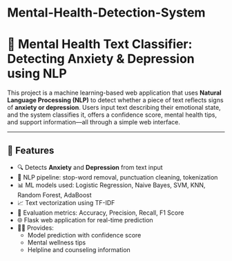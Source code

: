 # Mental-Health-Detection-System
# 🧠 Mental Health Text Classifier: Detecting Anxiety & Depression using NLP

This project is a machine learning-based web application that uses **Natural Language Processing (NLP)** to detect whether a piece of text reflects signs of **anxiety or depression**. Users input text describing their emotional state, and the system classifies it, offers a confidence score, mental health tips, and support information—all through a simple web interface.

---

## 🚀 Features

- 🔍 Detects **Anxiety** and **Depression** from text input
- 🧹 NLP pipeline: stop-word removal, punctuation cleaning, tokenization
- 📊 ML models used: Logistic Regression, Naive Bayes, SVM, KNN, Random Forest, AdaBoost
- 📈 Text vectorization using TF-IDF
- 🧪 Evaluation metrics: Accuracy, Precision, Recall, F1 Score
- 🌐 Flask web application for real-time prediction
- 🧘‍♀️ Provides:
  - Model prediction with confidence score
  - Mental wellness tips
  - Helpline and counseling information
